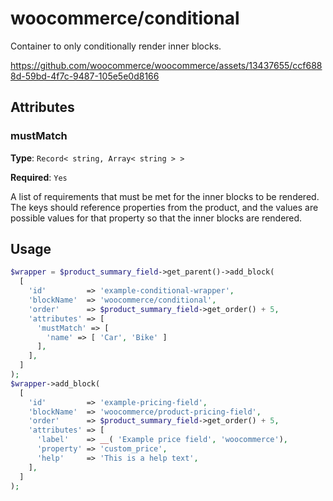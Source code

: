 # woocommerce/conditional

Container to only conditionally render inner blocks.

https://github.com/woocommerce/woocommerce/assets/13437655/ccf6888d-59bd-4f7c-9487-105e5e0d8166

## Attributes

### mustMatch

**Type**: `Record< string, Array< string > >`

**Required**: `Yes`

A list of requirements that must be met for the inner blocks to be rendered. The keys should reference properties from the product, and the values are possible values for that property so that the inner blocks are rendered.

## Usage

```php
$wrapper = $product_summary_field->get_parent()->add_block(
  [
    'id'         => 'example-conditional-wrapper',
    'blockName'  => 'woocommerce/conditional',
    'order'      => $product_summary_field->get_order() + 5,
    'attributes' => [
      'mustMatch' => [
        'name' => [ 'Car', 'Bike' ]
      ],
    ],
  ]
);
$wrapper->add_block(
  [
    'id'         => 'example-pricing-field',
    'blockName'  => 'woocommerce/product-pricing-field',
    'order'      => $product_summary_field->get_order() + 5,
    'attributes' => [
      'label'    => __( 'Example price field', 'woocommerce'),
      'property' => 'custom_price',
      'help'     => 'This is a help text',
    ],
  ]
);
```
